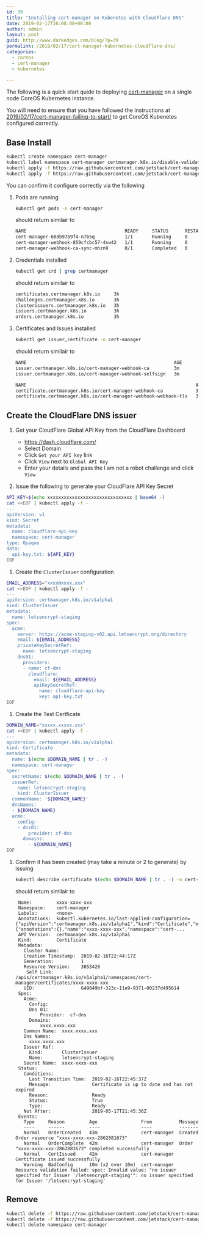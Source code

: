 ```yaml
---
id: 39
title: "Installing cert-manager on Kubenetes with CloudFlare DNS"
date: 2019-02-17T16:00:00+00:00
author: admin
layout: post
guid: http://www.darkedges.com/blog/?p=39
permalink: /2019/02/17/cert-manager-kubernetes-cloudflare-dns/
categories:
  - coreos
  - cert-manager
  - kubernetes
  
---
```

The following is a quick start quide to deploying [cert-manager](https://docs.cert-manager.io/en/latest/getting-started/install.html#verifying-the-installation) on a single node CoreOS Kubernetes instance.

You will need to ensure that you have followed the instructions at [2019/02/17/cert-manager-failing-to-start/](2019/02/17/cert-manager-failing-to-start/) to get CoreOS Kubenetes configured correctly.

<!-- more -->

## Base Install

```bash
kubectl create namespace cert-manager
kubectl label namespace cert-manager certmanager.k8s.io/disable-validation=true
kubectl apply -f https://raw.githubusercontent.com/jetstack/cert-manager/release-0.6/deploy/manifests/00-crds.yaml
kubectl apply -f https://raw.githubusercontent.com/jetstack/cert-manager/release-0.6/deploy/manifests/cert-manager.yaml --validate=false
```

You can confirm it configure correctly via the following

1. Pods are running

    ```bash
    kubectl get pods -n cert-manager
    ```

    should return similair to

    ``` bash
    NAME                                    READY     STATUS      RESTARTS   AGE
    cert-manager-688b97b9f4-n7b5q           1/1       Running     0          1m
    cert-manager-webhook-859cfcbc57-4sw42   1/1       Running     0          1m
    cert-manager-webhook-ca-sync-mhzn9      0/1       Completed   0          51s
    ````

1. Credentials installed

    ```bash
    kubectl get crd | grep certmanager
    ```

    should return similair to

    ```bash
    certificates.certmanager.k8s.io     3h
    challenges.certmanager.k8s.io       3h
    clusterissuers.certmanager.k8s.io   3h
    issuers.certmanager.k8s.io          3h
    orders.certmanager.k8s.io           3h
    ```

2. Certificates and Issues installed

    ``` bash
    kubectl get issuer,certificate -n cert-manager
    ```

    should return similair to

    ```bash
    NAME                                                      AGE
    issuer.certmanager.k8s.io/cert-manager-webhook-ca         3m
    issuer.certmanager.k8s.io/cert-manager-webhook-selfsign   3m

    NAME                                                              AGE
    certificate.certmanager.k8s.io/cert-manager-webhook-ca            3m
    certificate.certmanager.k8s.io/cert-manager-webhook-webhook-tls   3m
    ```

## Create the CloudFlare DNS issuer

1. Get your CloudFlare Global API Key from the CloudFlare Dashboard
   - https://dash.cloudflare.com/
   - Select Domain
   - Click `Get your API key` link
   - Click `View` next to `Global API Key`
   - Enter your details and pass the I am not a robot challenge and click `View`

1. Issue the following to generate your CloudFlare API Key Secret

```bash
API_KEY=$(echo xxxxxxxxxxxxxxxxxxxxxxxxxxxxxxx | base64 -)
cat <<EOF | kubectl apply -f -
---
apiVersion: v1
kind: Secret
metadata:
  name: cloudflare-api-key
  namespace: cert-manager
type: Opaque
data:
  api-key.txt: ${API_KEY}
EOF
```

1. Create the `ClusterIssuer` configuration

```bash
EMAIL_ADDRESS="xxxx@xxxx.xxx"
cat <<EOF | kubectl apply -f -
---
apiVersion: certmanager.k8s.io/v1alpha1
kind: ClusterIssuer
metadata:
  name: letsencrypt-staging
spec:
  acme:
    server: https://acme-staging-v02.api.letsencrypt.org/directory
    email: ${EMAIL_ADDRESS}
    privateKeySecretRef:
      name: letsencrypt-staging
    dns01:
      providers:
      - name: cf-dns
        cloudflare:
          email: ${EMAIL_ADDRESS}
          apiKeySecretRef:
            name: cloudflare-api-key
            key: api-key.txt
EOF
```

1. Create the Test Certficate

```bash
DOMAIN_NAME="xxxxx.xxxxx.xxx"
cat <<EOF | kubectl apply -f -
---
apiVersion: certmanager.k8s.io/v1alpha1
kind: Certificate
metadata:
  name: $(echo $DOMAIN_NAME | tr . -)
  namespace: cert-manager
spec:
  secretName: $(echo $DOMAIN_NAME | tr . -)
  issuerRef:
    name: letsencrypt-staging
    kind: ClusterIssuer
  commonName: '${DOMAIN_NAME}'
  dnsNames:
  - ${DOMAIN_NAME}
  acme:
    config:
    - dns01:
        provider: cf-dns
      domains:
        - ${DOMAIN_NAME}
EOF
```

1. Confirm it has been created (may take a minute or 2 to generate) by issuing

   ```bash
   kubectl describe certificate $(echo $DOMAIN_NAME | tr . -) -n cert-manager
   ```

   should return similair to

   ```text
    Name:         xxxx-xxxx-xxx
    Namespace:    cert-manager
    Labels:       <none>
    Annotations:  kubectl.kubernetes.io/last-applied-configuration={"apiVersion":"certmanager.k8s.io/v1alpha1","kind":"Certificate","metadata":{"annotations":{},"name":"xxxx-xxxx-xxx","namespace":"cert-...
    API Version:  certmanager.k8s.io/v1alpha1
    Kind:         Certificate
    Metadata:
      Cluster Name:
      Creation Timestamp:  2019-02-16T22:44:17Z
      Generation:          1
      Resource Version:    3053428
       Self Link:           /apis/certmanager.k8s.io/v1alpha1/namespaces/cert-manager/certificates/xxxx-xxxx-xxx
      UID:                 649849bf-323c-11e9-9371-00237d495614
    Spec:
      Acme:
        Config:
        Dns 01:
            Provider:  cf-dns
        Domains:
            xxxx.xxxx.xxx
      Common Name:  xxxx.xxxx.xxx
      Dns Names:
        xxxx.xxxx.xxx
      Issuer Ref:
        Kind:       ClusterIssuer
        Name:       letsencrypt-staging
      Secret Name:  xxxx-xxxx-xxx
    Status:
      Conditions:
        Last Transition Time:  2019-02-16T22:45:37Z
        Message:               Certificate is up to date and has not expired
        Reason:                Ready
        Status:                True
        Type:                  Ready
      Not After:               2019-05-17T21:45:36Z
    Events:
      Type     Reason         Age                From          Message
      ----     ------         ----               ----          -------
      Normal   OrderCreated   43m                cert-manager  Created Order resource "xxxx-xxxx-xxx-2862881673"
      Normal   OrderComplete  42m                cert-manager  Order "xxxx-xxxx-xxx-2862881673" completed successfully
      Normal   CertIssued     42m                cert-manager  Certificate issued successfully
      Warning  BadConfig      10m (x2 over 10m)  cert-manager  Resource validation failed: spec: Invalid value: "no issuer specified for Issuer '/letsencrypt-staging'": no issuer specified for Issuer '/letsencrypt-staging'

   ```

## Remove

```bash
kubectl delete -f https://raw.githubusercontent.com/jetstack/cert-manager/release-0.6/deploy/manifests/cert-manager.yaml
kubectl delete -f https://raw.githubusercontent.com/jetstack/cert-manager/release-0.6/deploy/manifests/00-crds.yaml
kubectl delete namespace cert-manager
```